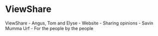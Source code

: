 # ViewShare
ViewShare - Angus, Tom and Elyse - Website - Sharing opinions - Savin Mumma Urf - For the people by the people
